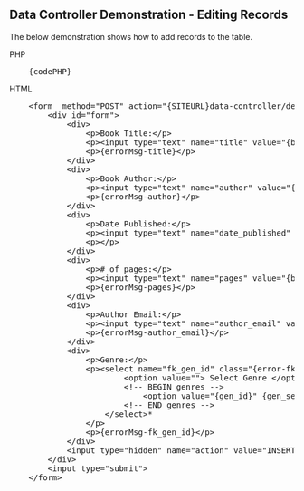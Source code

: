 Data Controller Demonstration - Editing Records
---

The below demonstration shows how to add records to the table.

PHP
<pre>
	{codePHP}
</pre>

HTML
<pre>
	&lt;form  method="POST" action="&#123SITEURL}data-controller/demonstration/update">
		&lt;div id="form">
			&lt;div>
				&lt;p>Book Title:&lt;/p>
				&lt;p>&lt;input type="text" name="title" value="&#123book_title}" class="&#123error-title}" style="width:190px;">*&lt;/p>
				&lt;p>&#123errorMsg-title}&lt;/p>
			&lt;/div>
			&lt;div>
				&lt;p>Book Author:&lt;/p>
				&lt;p>&lt;input type="text" name="author" value="&#123book_author}" class="&#123error-author}" style="width:190px;">*&lt;/p>
				&lt;p>&#123errorMsg-author}&lt;/p>
			&lt;/div>
			&lt;div>
				&lt;p>Date Published:&lt;/p>
				&lt;p>&lt;input type="text" name="date_published" value="&#123book_date_published}" class="&#123error-date_published}">&lt;/p>
				&lt;p>&lt;/p>
			&lt;/div>
			&lt;div>
				&lt;p># of pages:&lt;/p>
				&lt;p>&lt;input type="text" name="pages" value="&#123book_pages}" class="&#123error-pages}" style="width:50px;">&lt;/p>
				&lt;p>&#123errorMsg-pages}&lt;/p>
			&lt;/div>
			&lt;div>
				&lt;p>Author Email:&lt;/p>
				&lt;p>&lt;input type="text" name="author_email" value="&#123book_author_email}" class="&#123error-author_email}" style="width:190px;">&lt;/p>
				&lt;p>&#123errorMsg-author_email}&lt;/p>
			&lt;/div>
			&lt;div>
				&lt;p>Genre:&lt;/p>
				&lt;p>&lt;select name="fk_gen_id" class="&#123error-fk_gen_id}" style="width:190px;">
						&lt;option value=""> Select Genre &lt;/option>
						&lt;!-- BEGIN genres -->
							&lt;option value="&#123gen_id}" &#123gen_selected}>&#123gen_name}&lt;/option>
						&lt;!-- END genres -->
					&lt;/select>*
				&lt;/p>
				&lt;p>&#123errorMsg-fk_gen_id}&lt;/p>
			&lt;/div>
			&lt;input type="hidden" name="action" value="INSERT">
		&lt;/div>
		&lt;input type="submit">
	&lt;/form>
</pre>

